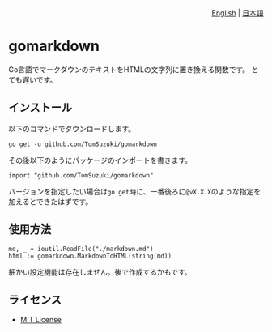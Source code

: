 <div align="right">
    <a href="./README.md">English</a> | <a href="./README_jp.md">日本語</a>
</div>

# gomarkdown
Go言語でマークダウンのテキストをHTMLの文字列に置き換える関数です。
とても遅いです。

## インストール
以下のコマンドでダウンロードします。
```
go get -u github.com/TomSuzuki/gomarkdown
```
その後以下のようにパッケージのインポートを書きます。
```
import "github.com/TomSuzuki/gomarkdown"
```
バージョンを指定したい場合は`go get`時に、一番後ろに`@vX.X.X`のような指定を加えるとできたはずです。

## 使用方法
```
md, _ = ioutil.ReadFile("./markdown.md")
html := gomarkdown.MarkdownToHTML(string(md))
```
細かい設定機能は存在しません。後で作成するかもです。

## ライセンス
- [MIT License](https://ja.wikipedia.org/wiki/MIT_License)
